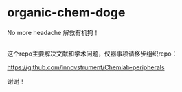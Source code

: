 # organic-chem-doge
No more headache
解救有机狗！

## 

这个repo主要解决文献和学术问题，仪器事项请移步组织repo：

https://github.com/innovstrument/Chemlab-peripherals

谢谢！

